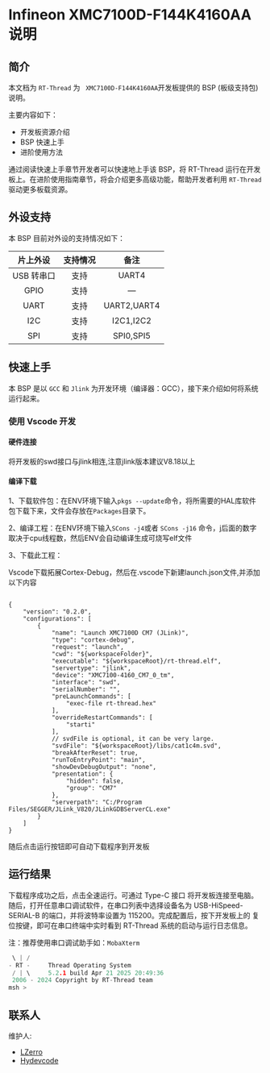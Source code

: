 # Infineon XMC7100D-F144K4160AA 说明

## 简介

本文档为 `RT-Thread` 为 ` XMC7100D-F144K4160AA`开发板提供的 BSP (板级支持包) 说明。

主要内容如下：

- 开发板资源介绍
- BSP 快速上手
- 进阶使用方法

通过阅读快速上手章节开发者可以快速地上手该 BSP，将 RT-Thread 运行在开发板上。在进阶使用指南章节，将会介绍更多高级功能，帮助开发者利用 `RT-Thread` 驱动更多板载资源。

## 外设支持

本 BSP 目前对外设的支持情况如下：

| **片上外设** | **支持情况** | **备注** |
| :----------: | :----------: | :------: |
|  USB 转串口  |     支持     |  UART4   |
|     GPIO     |     支持     |    —     |
|     UART     |     支持     | UART2,UART4  |
|     I2C     |     支持     | I2C1,I2C2  |
|     SPI     |     支持     | SPI0,SPI5  |
## 快速上手

本 BSP 是以 `GCC` 和 `Jlink` 为开发环境（编译器：GCC），接下来介绍如何将系统运行起来。

### 使用 Vscode 开发

#### 硬件连接

将开发板的swd接口与jlink相连,注意jlink版本建议V8.18以上

#### 编译下载

1、下载软件包：在ENV环境下输入`pkgs --update`命令，将所需要的HAL库软件包下载下来，文件会存放在`Packages`目录下。

2、编译工程：在ENV环境下输入`SCons -j4`或者 `SCons -j16` 命令，j后面的数字取决于cpu线程数，然后ENV会自动编译生成可烧写elf文件

3、下载此工程：

Vscode下载拓展Cortex-Debug，然后在.vscode下新建launch.json文件,并添加以下内容

```

{
    "version": "0.2.0",
    "configurations": [
        {
            "name": "Launch XMC7100D CM7 (JLink)",
            "type": "cortex-debug",
            "request": "launch",
            "cwd": "${workspaceFolder}",
            "executable": "${workspaceRoot}/rt-thread.elf",
            "servertype": "jlink",
            "device": "XMC7100-4160_CM7_0_tm",
            "interface": "swd",
            "serialNumber": "",
            "preLaunchCommands": [
                "exec-file rt-thread.hex"
            ],
            "overrideRestartCommands": [
                "starti"
            ],
            // svdFile is optional, it can be very large.
            "svdFile": "${workspaceRoot}/libs/cat1c4m.svd",
            "breakAfterReset": true,
            "runToEntryPoint": "main",
            "showDevDebugOutput": "none",
            "presentation": {
                "hidden": false,
                "group": "CM7"
            },
            "serverpath": "C:/Program Files/SEGGER/JLink_V820/JLinkGDBServerCL.exe"
        }
    ]
}

```

随后点击运行按钮即可自动下载程序到开发板

## 运行结果

下载程序成功之后，点击全速运行。可通过 Type-C 接口 将开发板连接至电脑。随后，打开任意串口调试软件，在串口列表中选择设备名为 USB-HiSpeed-SERIAL-B 的端口，并将波特率设置为 115200。完成配置后，按下开发板上的 复位按键，即可在串口终端中实时看到 RT-Thread 系统的启动与运行日志信息。

注：推荐使用串口调试助手如：`MobaXterm`

```c
 \ | /
- RT -     Thread Operating System
 / | \     5.2.1 build Apr 21 2025 20:49:36
 2006 - 2024 Copyright by RT-Thread team
msh >
```

## 联系人

维护人:

- [LZerro](https://github.com/LZerro)
- [Hydevcode](https://github.com/hydevcode)